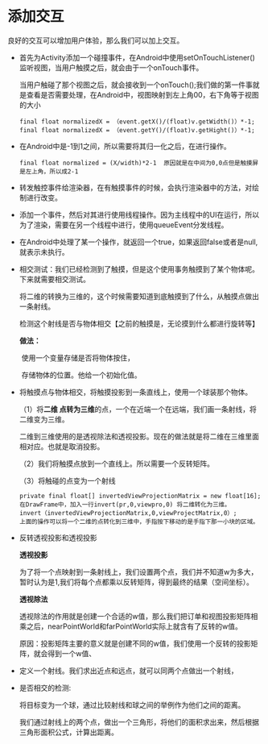 # 添加交互

良好的交互可以增加用户体验，那么我们可以加上交互。

- 首先为Activity添加一个碰撞事件，在Android中使用setOnTouchListener()监听视图，当用户触摸之后，就会由于一个onTouch事件。

  当用户触碰了那个视图之后，就会接收到一个onTouch();我们做的第一件事就是查看是否需要处理，在Android中，视图映射到左上角00，右下角等于视图的大小

  ```
  final float normalizedX = （event.getX()/(float)v.getWidth()）*-1;
  final float normalizedX = （event.getY()/(float)v.getHight()）*-1;
  ```

- 在Android中是-1到1之间，所以需要将其归一化之后，在进行操作。

  ```
  final float normalized = (X/width)*2-1  原因就是在中间为0,0点但是触摸屏是左上角，所以成2-1
  ```

- 转发触控事件给渲染器，在有触摸事件的时候，会执行渲染器中的方法，对绘制进行改变。

- 添加一个事件，然后对其进行使用线程操作。因为主线程中的UI在运行，所以为了渲染，需要在另一个线程中进行，使用queueEvent分发线程。

- 在Android中处理了某一个操作，就返回一个true，如果返回false或者是null,就表示未执行。

- 相交测试：我们已经检测到了触摸，但是这个使用事务触摸到了某个物体呢。下来就需要相交测试。

  将二维的转换为三维的，这个时候需要知道到底触摸到了什么，从触摸点做出一条射线。

  检测这个射线是否与物体相交【之前的触摸是，无论摸到什么都进行旋转等】

  **做法：**

  ​	使用一个变量存储是否将物体按住，

  ​	存储物体的位置。他给一个初始化值。

- 将触摸点与物体相交，将触摸投影到一条直线上，使用一个球装那个物体。

  （1）将**二维 点转为三维**的点，一个在近端一个在远端，我们画一条射线，将二维变为三维。

  二维到三维使用的是透视除法和透视投影。现在的做法就是将二维在三维里面相对应。也就是取消投影。

  （2）我们将触摸点放到一个直线上。所以需要一个反转矩阵。

  （3）将触碰的点变为一个射线

  ```
  private final float[] invertedViewProjectionMatrix = new float[16];
  在DrawFrame中，加入一行invert(pr,0,viewpro,0) 将二维转化为三维。
  invert（invertedViewProjectionMatrix,0,viewProjectMatrix,0）;
  上面的操作可以将一个二维的点转化到三维中，手指按下移动的是手指下那一小块的区域。
  ```

- 反转透视投影和透视投影

  **透视投影**

  为了将一个点映射到一条射线上，我们设置两个点，我们并不知道w为多大， 暂时认为是1,我们将每个点都乘以反转矩阵，得到最终的结果（空间坐标）。

  **透视除法**

  透视除法的作用就是创建一个合适的w值，那么我们把订单和视图投影矩阵相乘之后，nearPointWorld和farPointWorld实际上就含有了反转的w值。

  原因：投影矩阵主要的意义就是创建不同的w值，我们使用一个反转的投影矩阵，就会得到一个w值、

- 定义一个射线。我们求出近点和远点，就可以同两个点做出一个射线，

- 是否相交的检测:

  将目标变为一个球，通过比较射线和球之间的举例作为他们之间的距离。

  我们通过射线上的两个点，做出一个三角形，将他们的面积求出来，然后根据三角形面积公式，计算出距离。